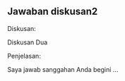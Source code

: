 Jawaban diskusan2
---
Diskusan: <p>Diskusan Dua</p>

Penjelasan:
<p>Saya jawab sanggahan Anda begini ...</p>